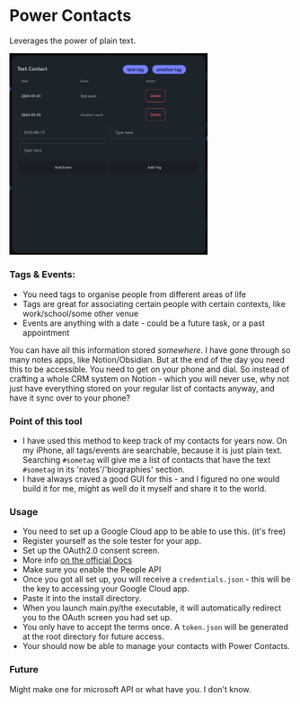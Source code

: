 # Power Contacts
Leverages the power of plain text.

<img src="assets/screencap_contact_page.png" width=70% height=70%>

### Tags & Events:
- You need tags to organise people from different areas of life
- Tags are great for associating certain people with certain contexts, like work/school/some other venue
- Events are anything with a date - could be a future task, or a past appointment

You can have all this information stored _somewhere_. I have gone through so many notes apps, like Notion/Obsidian. But 
at the end of the day you need this to be accessible. You need to get on your phone and dial. So instead of crafting a whole
CRM system on Notion - which you will never use, why not just have everything stored on your regular list of contacts anyway, 
and have it sync over to your phone?

### Point of this tool
- I have used this method to keep track of my contacts for years now. On my iPhone, all tags/events are searchable, because
it is just plain text. Searching `#sometag` will give me a list of contacts that have the text `#sometag` 
in its 'notes'/'biographies' section.
- I have always craved a good GUI for this - and I figured no one would build it for me, might as well do it myself 
and share it to the world. 

### Usage 
- You need to set up a Google Cloud app to be able to use this. (it's free)
- Register yourself as the sole tester for your app.
- Set up the OAuth2.0 consent screen.
- More info [on the official Docs](https://developers.google.com/workspace/guides/create-credentials)
- Make sure you enable the People API
- Once you got all set up, you will receive a `credentials.json` - this will be the key to
accessing your Google Cloud app.
- Paste it into the install directory. 
- When you launch main.py/the executable, it will automatically redirect you to the OAuth screen you had set up.
- You only have to accept the terms once. A `token.json` will be generated
at the root directory for future access.
- Your should now be able to manage your contacts with Power Contacts.

### Future

Might make one for microsoft API or what have you. I don't know.

